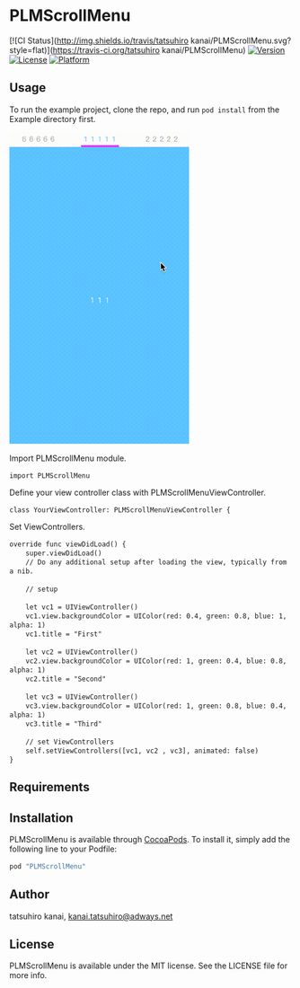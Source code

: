 # PLMScrollMenu

[![CI Status](http://img.shields.io/travis/tatsuhiro kanai/PLMScrollMenu.svg?style=flat)](https://travis-ci.org/tatsuhiro kanai/PLMScrollMenu)
[![Version](https://img.shields.io/cocoapods/v/PLMScrollMenu.svg?style=flat)](http://cocoapods.org/pods/PLMScrollMenu)
[![License](https://img.shields.io/cocoapods/l/PLMScrollMenu.svg?style=flat)](http://cocoapods.org/pods/PLMScrollMenu)
[![Platform](https://img.shields.io/cocoapods/p/PLMScrollMenu.svg?style=flat)](http://cocoapods.org/pods/PLMScrollMenu)

## Usage

To run the example project, clone the repo, and run `pod install` from the Example directory first.


![](https://github.com/publickanai/PLMScrollMenu/blob/master/ReadmeImages/capture.gif)

Import PLMScrollMenu module.

```
import PLMScrollMenu
```


Define your view controller class with PLMScrollMenuViewController.

```
class YourViewController: PLMScrollMenuViewController {
```

Set ViewControllers.

```
override func viewDidLoad() {
    super.viewDidLoad()
    // Do any additional setup after loading the view, typically from a nib.
    
    // setup
    
    let vc1 = UIViewController()
    vc1.view.backgroundColor = UIColor(red: 0.4, green: 0.8, blue: 1, alpha: 1)
    vc1.title = "First"

    let vc2 = UIViewController()
    vc2.view.backgroundColor = UIColor(red: 1, green: 0.4, blue: 0.8, alpha: 1)
    vc2.title = "Second"

    let vc3 = UIViewController()
    vc3.view.backgroundColor = UIColor(red: 1, green: 0.8, blue: 0.4, alpha: 1)
    vc3.title = "Third"
    
    // set ViewControllers
    self.setViewControllers([vc1, vc2 , vc3], animated: false)
}
```

## Requirements

## Installation

PLMScrollMenu is available through [CocoaPods](http://cocoapods.org). To install
it, simply add the following line to your Podfile:

```ruby
pod "PLMScrollMenu"
```

## Author

tatsuhiro kanai, kanai.tatsuhiro@adways.net

## License

PLMScrollMenu is available under the MIT license. See the LICENSE file for more info.
